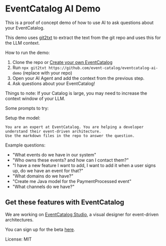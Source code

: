 # EventCatalog AI Demo

This is a proof of concept demo of how to use AI to ask questions about your EventCatalog.

This demo uses [git2txt](https://github.com/addyosmani/git2txt) to extract the text from the git repo and uses this for the LLM context.

How to run the demo:

1. Clone the repo or [Create your own EventCatalog](https://www.eventcatalog.dev/)
2. Run `npx git2txt https://github.com/event-catalog/eventcatalog-ai-demo` (replace with your repo)
3. Open your AI Agent and add the context from the previous step.
4. Ask questions about your EventCatalog!

Things to note:
If your Catalog is large, you may need to increase the context window of your LLM.

Some prompts to try:

Setup the model:

```
You are an expert at EventCatalog. You are helping a developer understand their event-driven architecture.
Use the markdown files in the repo to answer the question.
```

Example questions:
- "What events do we have in our system"
- "Who owns these events? and how can I contact them?"
- "I have a new feature I want to add, I want to add it when a user signs up, do we have an event for that?"
- "What domains do we have?"
- "Create me Java model for the PaymentProcessed event"
- "What channels do we have?"

## Get these features with EventCatalog

We are working on [EventCatalog Studio](https://studio.eventcatalog.dev/), a visual designer for event-driven architectures.

You can sign up for the beta [here](https://eventcatalog.dev/studio).

License: MIT